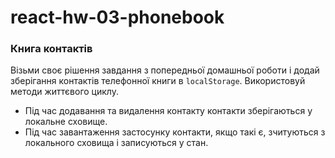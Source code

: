 # react-hw-03-phonebook

### Книга контактів

Візьми своє рішення завдання з попередньої домашньої роботи і додай зберігання контактів телефонної
книги в `localStorage`. Використовуй методи життєвого циклу.

- Під час додавання та видалення контакту контакти зберігаються у локальне сховище.
- Під час завантаження застосунку контакти, якщо такі є, зчитуються з локального сховища і
  записуються у стан.

